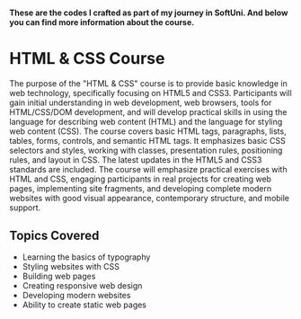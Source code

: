 #### These are the codes I crafted as part of my journey in SoftUni. And below you can find more information about the course.

# HTML & CSS Course

The purpose of the "HTML & CSS" course is to provide basic knowledge in web technology, specifically focusing on HTML5 and CSS3. Participants will gain initial understanding in web development, web browsers, tools for HTML/CSS/DOM development, and will develop practical skills in using the language for describing web content (HTML) and the language for styling web content (CSS). The course covers basic HTML tags, paragraphs, lists, tables, forms, controls, and semantic HTML tags. It emphasizes basic CSS selectors and styles, working with classes, presentation rules, positioning rules, and layout in CSS. The latest updates in the HTML5 and CSS3 standards are included. The course will emphasize practical exercises with HTML and CSS, engaging participants in real projects for creating web pages, implementing site fragments, and developing complete modern websites with good visual appearance, contemporary structure, and mobile support.


## Topics Covered

- Learning the basics of typography
- Styling websites with CSS
- Building web pages
- Creating responsive web design
- Developing modern websites
- Ability to create static web pages
